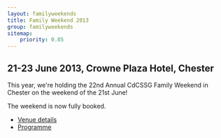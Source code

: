 ```yaml
---
layout: familyweekends
title: Family Weekend 2013
group: familyweekends
sitemap:
    priority: 0.85
---
```


## 21-23 June 2013, Crowne Plaza Hotel, Chester

This year, we're holding the 22nd Annual CdCSSG Family Weekend in Chester on the weekend of the 21st June!

The weekend is now fully booked.

* [Venue details](venue.html)
* [Programme](programme.html)